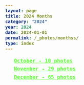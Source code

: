 ```yaml
---
layout: page
title: 2024 Months
category: "2024"
year: 2024
date: 2024-01-01
permalink: /_photos/monthss/
type: index
---
```


<link rel="shortcut icon" href="/assets/favicon.ico" type="image/x-icon">
<link rel="icon" href="/assets/favicon.ico" type="image/x-icon">

<ul>
  <li><a href="/_photos/2024/October/">October - 10 photos</a></li>
  <li><a href="/_photos/2024/November/">November - 29 photos</a></li>
  <li><a href="/_photos/2024/December/">December - 65 photos</a></li>
</ul>

<style>

body {
  color: white;
  font-family: monospace;
  font-size: 16px;
  line-height: 1.6;
  margin: 0;
  min-height: 100vh;
  background-image: url('/assets/fall.jpg');
  background-size: cover;
  background-position: center;
  background-attachment: fixed;
  position: relative;
  font-weight: bold;
} 


a {
  color: rgb(91, 255, 50);
  text-decoration: underline;
  font-weight: bold;
}


/* Links */
a {
  color: rgb(91, 255, 50);
  text-decoration: underline;
  font-weight: bold;
}




</style> 

